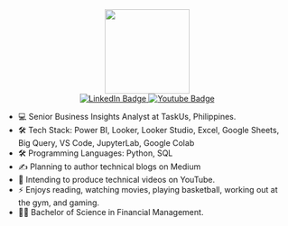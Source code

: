 <div id="header" align="center">
  <img src="https://i.giphy.com/media/v1.Y2lkPTc5MGI3NjExM2o5aWJ5bmY5bXZ0amRuN2xzdGoydG9vdDBubmJoY2lyYWZrZW5kZSZlcD12MV9pbnRlcm5hbF9naWZfYnlfaWQmY3Q9cw/M9gbBd9nbDrOTu1Mqx/giphy.gif" width="150"/>


<div id="badges" alight="center">
  <a href="https://www.linkedin.com/in/ardensarmiento/">
    <img src="https://img.shields.io/badge/LinkedIn-blue?style=for-the-badge&logo=linkedin&logoColor=white" alt="LinkedIn Badge"/>
  </a>
  <a href="https://www.youtube.com/@ardensarmiento8417">
    <img src="https://img.shields.io/badge/YouTube-red?style=for-the-badge&logo=youtube&logoColor=white" alt="Youtube Badge"/>
  </a>


</div>
</div>


- 💻 Senior Business Insights Analyst at TaskUs, Philippines.
- 🛠️ Tech Stack: Power BI, Looker, Looker Studio, Excel, Google Sheets, Big Query, VS Code, JupyterLab, Google Colab
- 🛠️ Programming Languages: Python, SQL
- ✍️ Planning to author technical blogs on Medium
- 🎥 Intending to produce technical videos on YouTube.
- ⚡ Enjoys reading, watching movies, playing basketball, working out at the gym, and gaming.
- 🧑‍🎓 Bachelor of Science in Financial Management.

<!--
**ajbsarmi/ajbsarmi** is a ✨ _special_ ✨ repository because its `README.md` (this file) appears on your GitHub profile.

Here are some ideas to get you started:

- 🔭 I’m currently working on ...
- 🌱 I’m currently learning ...
- 👯 I’m looking to collaborate on ...
- 🤔 I’m looking for help with ...
- 💬 Ask me about ...
- 📫 How to reach me: ...
- 😄 Pronouns: ...
- ⚡ Fun fact: ...
-->
